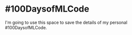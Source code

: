 # #100DaysofMLCode
I'm going to use this space to save the details of my personal #100DaysofMLCode.
